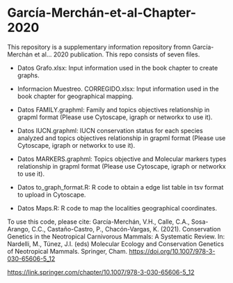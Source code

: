 # García-Merchán-et-al-Chapter-2020
This repository is a supplementary information repository fromn García-Merchán et al... 2020 publication. This repo consists of seven files.

- Datos Grafo.xlsx: Input information used in the book chapter to create graphs.
- Informacion Muestreo. CORREGIDO.xlsx: Input information used in the book chapter for geographical mapping.


- Datos FAMILY.graphml: Family and topics objectives relationship in grapml format (Please use Cytoscape, igraph or networkx to use it).
- Datos IUCN.graphml: IUCN conservation status for each species analyzed and topics objectives relationship in grapml format (Please use           Cytoscape, igraph or networkx to use it).
- Datos MARKERS.graphml: Topics objective and Molecular markers types relationship in grapml format (Please use Cytoscape, igraph or networkx to use it).

- Datos to_graph_format.R: R code to obtain a edge list table in tsv format to upload in Cytoscape.
- Datos Maps.R: R code to map the localities geographical coordinates.


To use this code, please cite: 
García-Merchán, V.H., Calle, C.A., Sosa-Arango, C.C., Castaño-Castro, P., Chacón-Vargas, K. (2021). Conservation Genetics in the Neotropical Carnivorous Mammals: A Systematic Review. In: Nardelli, M., Túnez, J.I. (eds) Molecular Ecology and Conservation Genetics of Neotropical Mammals. Springer, Cham. https://doi.org/10.1007/978-3-030-65606-5_12

https://link.springer.com/chapter/10.1007/978-3-030-65606-5_12
